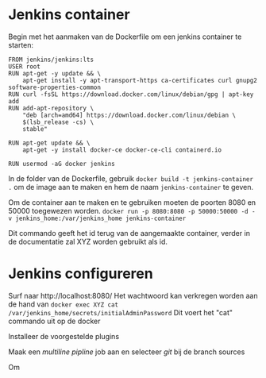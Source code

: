 
# Jenkins container

Begin met het aanmaken van de Dockerfile om een jenkins container te starten:

```
FROM jenkins/jenkins:lts
USER root
RUN apt-get -y update && \
    apt-get install -y apt-transport-https ca-certificates curl gnupg2 software-properties-common
RUN curl -fsSL https://download.docker.com/linux/debian/gpg | apt-key add
RUN add-apt-repository \
    "deb [arch=amd64] https://download.docker.com/linux/debian \
    $(lsb_release -cs) \
    stable"

RUN apt-get update && \
    apt-get -y install docker-ce docker-ce-cli containerd.io

RUN usermod -aG docker jenkins
```

In de folder van de Dockerfile, gebruik `docker build -t jenkins-container .` om de image aan te maken en hem de naam `jenkins-container` te geven.

Om de container aan te maken en te gebruiken moeten de poorten 8080 en 50000 toegewezen worden.
`docker run -p 8080:8080 -p 50000:50000 -d -v jenkins_home:/var/jenkins_home jenkins-container`

Dit commando geeft het id terug van de aangemaakte container, verder in de documentatie zal XYZ worden gebruikt als id.

# Jenkins configureren
Surf naar http://localhost:8080/
Het wachtwoord kan verkregen worden aan de hand van `docker exec XYZ cat /var/jenkins_home/secrets/initialAdminPassword`
Dit voert het "cat" commando uit op de docker

Installeer de voorgestelde plugins

Maak een *multiline pipline* job aan en selecteer *git* bij de branch sources

Om 
